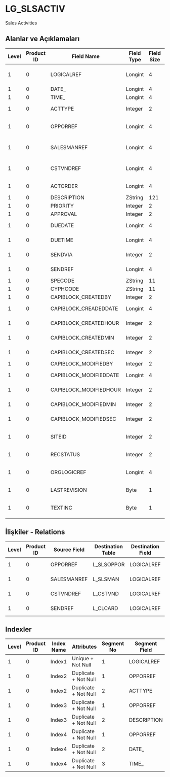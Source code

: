 # LG_SLSACTIV

Sales Activities

## Alanlar ve Açıklamaları

| Level | Product ID | Field Name | Field Type | Field Size | Field Offset | Türkçe Açıklama | Expression |
| ----- | ---------- | ---------- | ---------- | ---------- | ------------ | --------------- | ---------- |
| 1 | 0 | LOGICALREF | Longint | 4 | 0 | Satış etkinliği log. Ref. | Sales Activity Logical Reference |
| 1 | 0 | DATE_ | Longint | 4 | 4 | Tarih | Date |
| 1 | 0 | TIME_ | Longint | 4 | 8 | Zaman | Time |
| 1 | 0 | ACTTYPE | Integer | 2 | 12 | Aktivite Türü | Activity Type |
| 1 | 0 | OPPORREF | Longint | 4 | 14 | Satış fırsatları ref. | Sales Opportunity Reference |
| 1 | 0 | SALESMANREF | Longint | 4 | 18 | Satış Temsilcisi Referansı | Sales Representative Reference |
| 1 | 0 | CSTVNDREF | Longint | 4 | 22 | Müşteri / Tedarikçi Ref. | Customer / Vendor Reference |
| 1 | 0 | ACTORDER | Longint | 4 | 26 | Aktivite Emri | Activity Order |
| 1 | 0 | DESCRIPTION | ZString | 121 | 30 | Açıklama | Description |
| 1 | 0 | PRIORITY | Integer | 2 | 151 | Öncelik | Priority |
| 1 | 0 | APPROVAL | Integer | 2 | 153 | Durumu | Status |
| 1 | 0 | DUEDATE | Longint | 4 | 155 | Son Tarih | Completion Date |
| 1 | 0 | DUETIME | Longint | 4 | 159 | Son Tarih | Completion Time |
| 1 | 0 | SENDVIA | Integer | 2 | 163 | Tanzim Türü | Issue Type |
| 1 | 0 | SENDREF | Longint | 4 | 165 | Alıcı ref. | Receiver Reference |
| 1 | 0 | SPECODE | ZString | 11 | 169 | Özel Kod | Aux. Code |
| 1 | 0 | CYPHCODE | ZString | 11 | 180 | Yetki Kodu | Auth. Code |
| 1 | 0 | CAPIBLOCK_CREATEDBY | Integer | 2 | 191 | Oluşturan | Created By |
| 1 | 0 | CAPIBLOCK_CREADEDDATE | Longint | 4 | 193 | Oluşturulma Tarihi | Created Date |
| 1 | 0 | CAPIBLOCK_CREATEDHOUR | Integer | 2 | 197 | Oluşturulma Saati | Created Hour |
| 1 | 0 | CAPIBLOCK_CREATEDMIN | Integer | 2 | 199 | Oluşturulma Dakikası | Created Minute |
| 1 | 0 | CAPIBLOCK_CREATEDSEC | Integer | 2 | 201 | Oluşturulma Saniyesi | Created Second |
| 1 | 0 | CAPIBLOCK_MODIFIEDBY | Integer | 2 | 203 | Değiştiren | Modified By |
| 1 | 0 | CAPIBLOCK_MODIFIEDDATE | Longint | 4 | 205 | Değiştirilme Tarihi | Modified Date |
| 1 | 0 | CAPIBLOCK_MODIFIEDHOUR | Integer | 2 | 209 | Değiştirilme Saati | Modified Hour |
| 1 | 0 | CAPIBLOCK_MODIFIEDMIN | Integer | 2 | 211 | Değiştirilme Dakikası | Modified Minute |
| 1 | 0 | CAPIBLOCK_MODIFIEDSEC | Integer | 2 | 213 | Değiştirilme Saniyesi | Modified Second |
| 1 | 0 | SITEID | Integer | 2 | 215 | Veri Merkezi | Data Processing Site |
| 1 | 0 | RECSTATUS | Integer | 2 | 217 | Kayıt Durumu | Record Status |
| 1 | 0 | ORGLOGICREF | Longint | 4 | 219 | Orijinal Kayıt Log. Ref. | Original Record Logical Reference |
| 1 | 0 | LASTREVISION | Byte | 1 | 223 | Son Revizyon | Last Revision |
| 1 | 0 | TEXTINC | Byte | 1 | 224 | Ayrıntılı Açıklama İçerir | Contains Detail Description |

## İlişkiler - Relations

| Level | Product ID | Source Field | Destination Table | Destination Field | Relation Type | Extra Condition |
| ----- | ---------- | ------------ | ---------------- | ---------------- | ------------- | --------------- |
| 1 | 0 | OPPORREF | L_SLSOPPOR | LOGICALREF | one-to-one |  |
| 1 | 0 | SALESMANREF | L_SLSMAN | LOGICALREF | one-to-one |  |
| 1 | 0 | CSTVNDREF | L_CSTVND | LOGICALREF | one-to-one |  |
| 1 | 0 | SENDREF | L_CLCARD | LOGICALREF | one-to-one |  |

## Indexler

| Level | Product ID | Index Name | Attributes | Segment No | Segment Field | Sense |
| ----- | ---------- | ---------- | ---------- | ---------- | ------------- | ----- |
| 1 | 0 | Index1 | Unique + Not Null | 1 | LOGICALREF | Ascending |
| 1 | 0 | Index2 | Duplicate + Not Null | 1 | OPPORREF | Ascending |
| 1 | 0 | Index2 | Duplicate + Not Null | 2 | ACTTYPE | Ascending |
| 1 | 0 | Index3 | Duplicate + Not Null | 1 | OPPORREF | Ascending |
| 1 | 0 | Index3 | Duplicate + Not Null | 2 | DESCRIPTION | Ascending |
| 1 | 0 | Index4 | Duplicate + Not Null | 1 | OPPORREF | Ascending |
| 1 | 0 | Index4 | Duplicate + Not Null | 2 | DATE_ | Ascending |
| 1 | 0 | Index4 | Duplicate + Not Null | 3 | TIME_ | Ascending |
